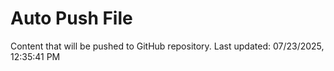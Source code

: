 # Auto Push File

Content that will be pushed to GitHub repository.
Last updated: 07/23/2025, 12:35:41 PM
